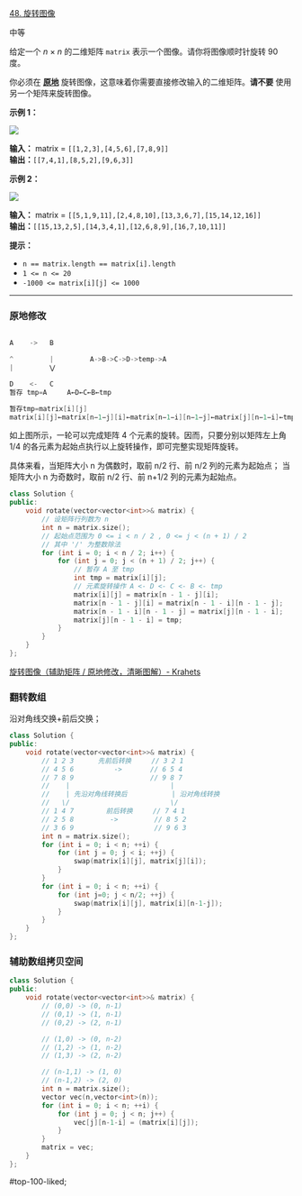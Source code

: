 [48. 旋转图像](https://leetcode.cn/problems/rotate-image/)

中等

给定一个 _n_ × _n_ 的二维矩阵 `matrix` 表示一个图像。请你将图像顺时针旋转 90 度。

你必须在 **[原地](https://baike.baidu.com/item/%E5%8E%9F%E5%9C%B0%E7%AE%97%E6%B3%95)** 旋转图像，这意味着你需要直接修改输入的二维矩阵。**请不要** 使用另一个矩阵来旋转图像。

**示例 1：**

![](https://assets.leetcode.com/uploads/2020/08/28/mat1.jpg)

**输入：** matrix = `[[1,2,3],[4,5,6],[7,8,9]]`  
**输出：**`[[7,4,1],[8,5,2],[9,6,3]]`  

**示例 2：**

![](https://assets.leetcode.com/uploads/2020/08/28/mat2.jpg)

**输入：** matrix = `[[5,1,9,11],[2,4,8,10],[13,3,6,7],[15,14,12,16]]`  
**输出：**`[[15,13,2,5],[14,3,4,1],[12,6,8,9],[16,7,10,11]]`  

**提示：**

- `n == matrix.length == matrix[i].length`
- `1 <= n <= 20`
- `-1000 <= matrix[i][j] <= 1000`
---- ----
### 原地修改
```cpp

A    ->   B

^         |         A->B->C->D->temp->A
|         ⋁

D    <-   C  
暂存 tmp=A     A←D←C←B←tmp

暂存tmp=matrix[i][j]
matrix[i][j]←matrix[n−1−j][i]←matrix[n−1−i][n−1−j]←matrix[j][n−1−i]←tmp
```
如上图所示，一轮可以完成矩阵 4 个元素的旋转。因而，只要分别以矩阵左上角 1/4 的各元素为起始点执行以上旋转操作，即可完整实现矩阵旋转。

具体来看，当矩阵大小 n 为偶数时，取前 n/2 行、前 n/2 列的元素为起始点；
当矩阵大小 n 为奇数时，取前 n/2 行、前 n+1/2 列的元素为起始点。

```cpp
class Solution {
public:
    void rotate(vector<vector<int>>& matrix) {
        // 设矩阵行列数为 n
        int n = matrix.size();
        // 起始点范围为 0 <= i < n / 2 , 0 <= j < (n + 1) / 2
        // 其中 '/' 为整数除法
        for (int i = 0; i < n / 2; i++) {
            for (int j = 0; j < (n + 1) / 2; j++) {
                // 暂存 A 至 tmp
                int tmp = matrix[i][j];
                // 元素旋转操作 A <- D <- C <- B <- tmp
                matrix[i][j] = matrix[n - 1 - j][i];
                matrix[n - 1 - j][i] = matrix[n - 1 - i][n - 1 - j];
                matrix[n - 1 - i][n - 1 - j] = matrix[j][n - 1 - i];
                matrix[j][n - 1 - i] = tmp;
            }
        }
    }
};
```
[旋转图像（辅助矩阵 / 原地修改，清晰图解）- Krahets](https://leetcode.cn/problems/rotate-image/solutions/1228078/48-xuan-zhuan-tu-xiang-fu-zhu-ju-zhen-yu-jobi/)
### 翻转数组
沿对角线交换+前后交换；
```cpp
class Solution {
public:
    void rotate(vector<vector<int>>& matrix) {
        // 1 2 3      先前后转换     // 3 2 1
        // 4 5 6          ->       // 6 5 4
        // 7 8 9                   // 9 8 7
        //    |                         |
        //    | 先沿对角线转换后           | 沿对角线转换
        //   \/                         \/
        // 1 4 7        前后转换     // 7 4 1
        // 2 5 8         ->         // 8 5 2
        // 3 6 9                    // 9 6 3
        int n = matrix.size();
        for (int i = 0; i < n; ++i) {
            for (int j = 0; j < i; ++j) {
                swap(matrix[i][j], matrix[j][i]);
            }
        }
        for (int i = 0; i < n; ++i) {
            for (int j=0; j < n/2; ++j) {
                swap(matrix[i][j], matrix[i][n-1-j]);
            }
        }
    }
};
```
### 辅助数组拷贝空间
```cpp
class Solution {
public:
    void rotate(vector<vector<int>>& matrix) {
        // (0,0) -> (0, n-1)
        // (0,1) -> (1, n-1)
        // (0,2) -> (2, n-1)

        // (1,0) -> (0, n-2)
        // (1,2) -> (1, n-2)
        // (1,3) -> (2, n-2)

        // (n-1,1) -> (1, 0)
        // (n-1,2) -> (2, 0)
        int n = matrix.size();
        vector vec(n,vector<int>(n));
        for (int i = 0; i < n; ++i) {
            for (int j = 0; j < n; j++) {
                vec[j][n-1-i] = (matrix[i][j]);
            }
        }
        matrix = vec;
    }
};
```
#top-100-liked;